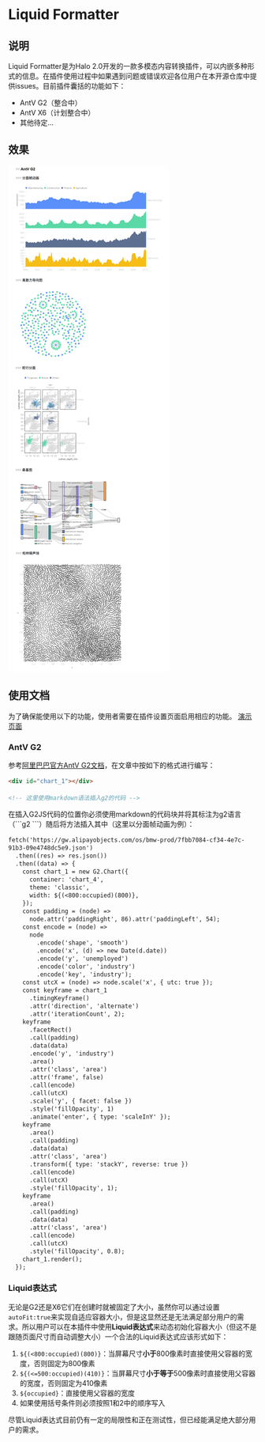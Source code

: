 # Liquid Formatter
## 说明
Liquid Formatter是为Halo 2.0开发的一款多模态内容转换插件，可以内嵌多种形式的信息。在插件使用过程中如果遇到问题或错误欢迎各位用户在本开源仓库中提供issues。目前插件囊括的功能如下：
- AntV G2（整合中）
- AntV X6（计划整合中）
- 其他待定...

## 效果
![before](images/Example.png)

## 使用文档
为了确保能使用以下的功能，使用者需要在插件设置页面启用相应的功能。
[演示页面](https://dioxide-cn.ink/archives/antv-x6-antv-g2)

### AntV G2
参考[阿里巴巴官方AntV G2文档](https://g2.antv.antgroup.com/examples#geo-geo)，在文章中按如下的格式进行编写：

```html
<div id="chart_1"></div>

<!-- 这里使用markdown语法插入g2的代码 -->
```

在插入G2JS代码的位置你必须使用markdown的代码块并将其标注为g2语言（\`\`\`g2 \`\`\`）随后将方法插入其中（这里以分面帧动画为例）：

```g2
fetch('https://gw.alipayobjects.com/os/bmw-prod/7fbb7084-cf34-4e7c-91b3-09e4748dc5e9.json')
  .then((res) => res.json())
  .then((data) => {
    const chart_1 = new G2.Chart({
      container: 'chart_4',
      theme: 'classic',
      width: ${(<800:occupied)(800)},
    });
    const padding = (node) =>
      node.attr('paddingRight', 86).attr('paddingLeft', 54);
    const encode = (node) =>
      node
        .encode('shape', 'smooth')
        .encode('x', (d) => new Date(d.date))
        .encode('y', 'unemployed')
        .encode('color', 'industry')
        .encode('key', 'industry');
    const utcX = (node) => node.scale('x', { utc: true });
    const keyframe = chart_1
      .timingKeyframe()
      .attr('direction', 'alternate')
      .attr('iterationCount', 2);
    keyframe
      .facetRect()
      .call(padding)
      .data(data)
      .encode('y', 'industry')
      .area()
      .attr('class', 'area')
      .attr('frame', false)
      .call(encode)
      .call(utcX)
      .scale('y', { facet: false })
      .style('fillOpacity', 1)
      .animate('enter', { type: 'scaleInY' });
    keyframe
      .area()
      .call(padding)
      .data(data)
      .attr('class', 'area')
      .transform({ type: 'stackY', reverse: true })
      .call(encode)
      .call(utcX)
      .style('fillOpacity', 1);
    keyframe
      .area()
      .call(padding)
      .data(data)
      .attr('class', 'area')
      .call(encode)
      .call(utcX)
      .style('fillOpacity', 0.8);
    chart_1.render();
  });
```

### Liquid表达式
无论是G2还是X6它们在创建时就被固定了大小，虽然你可以通过设置`autoFit:true`来实现自适应容器大小，但是这显然还是无法满足部分用户的需求。所以用户可以在本插件中使用**Liquid表达式**来动态初始化容器大小（但这不是跟随页面尺寸而自动调整大小）一个合法的Liquid表达式应该形式如下：
1. `${(<800:occupied)(800)}`：当屏幕尺寸**小于**800像素时直接使用父容器的宽度，否则固定为800像素
2. `${(<=500:occupied)(410)}`：当屏幕尺寸**小于等于**500像素时直接使用父容器的宽度，否则固定为410像素
3. `${occupied}`：直接使用父容器的宽度
4. 如果使用括号条件则必须按照1和2中的顺序写入

尽管Liquid表达式目前仍有一定的局限性和正在测试性，但已经能满足绝大部分用户的需求。

